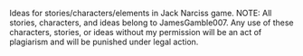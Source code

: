 Ideas for stories/characters/elements in Jack Narciss game.
NOTE: All stories, characters, and ideas belong to JamesGamble007. Any use of these characters, stories, or ideas without my permission will be an act of plagiarism and will be punished under legal action.

